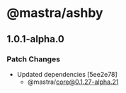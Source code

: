 # @mastra/ashby

## 1.0.1-alpha.0

### Patch Changes

- Updated dependencies [5ee2e78]
  - @mastra/core@0.1.27-alpha.21
